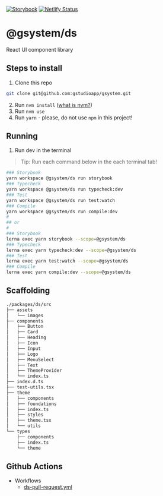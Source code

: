 [![Storybook](https://cdn.jsdelivr.net/gh/storybookjs/brand@master/badge/badge-storybook.svg)](https://objective-panini-639144.netlify.app)
[![Netlify Status](https://api.netlify.com/api/v1/badges/4f72c65f-47f7-4f73-8a1e-1ea9afdd17cc/deploy-status)](https://app.netlify.com/sites/objective-panini-639144/deploys)

# @gsystem/ds

React UI component library

## Steps to install

1. Clone this repo

```bash
git clone git@github.com:gstudioapp/gsystem.git
```

2. Run `nvm install` ([what is nvm?](https://github.com/nvm-sh/nvm))
3. Run `nvm use`
4. Run `yarn` - please, do not use `npm` in this project!

## Running

1. Run dev in the terminal

> Tip: Run each command below in the each terminal tab!

```bash
### Storybook
yarn workspace @gsystem/ds run storybook
### Typecheck
yarn workspace @gsystem/ds run typecheck:dev
### Test
yarn workspace @gsystem/ds run test:watch
### Compile
yarn workspace @gsystem/ds run compile:dev
#
## or
#
### Storybook
lerna exec yarn storybook --scope=@gsystem/ds
### Typecheck
lerna exec yarn typecheck:dev --scope=@gsystem/ds
### Test
lerna exec yarn test:watch --scope=@gsystem/ds
### Compile
lerna exec yarn compile:dev --scope=@gsystem/ds
```

## Scaffolding

```bash
./packages/ds/src
├── assets
│   └── images
├── components
│   ├── Button
│   ├── Card
│   ├── Heading
│   ├── Icon
│   ├── Input
│   ├── Logo
│   ├── MenuSelect
│   ├── Text
│   ├── ThemeProvider
│   └── index.ts
├── index.d.ts
├── test-utils.tsx
├── theme
│   ├── components
│   ├── foundations
│   ├── index.ts
│   ├── styles
│   ├── theme.tsx
│   └── utils
└── types
    ├── components
    ├── index.ts
    └── theme
```

## Github Actions

- Workflows
  - [ds-pull-request.yml](.github/workflows/ds-pull-request.yml)
